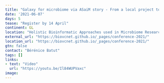 ```yaml
---
title: "Galaxy for microbiome via ASaiM story - From a local project to a global effort to support microbiome data analysis"
date: '2021-06-07'
days: 5
tease: "Register by 14 April"
continent: GL
location: "Holistic Bioinformatic Approaches used in Microbiome Research, Online, Global"
external_url: "https://biovcnet.github.io/_pages/conference-2021/"
location_url: "https://biovcnet.github.io/_pages/conference-2021/"
gtn: false
contact: "Bérénice Batut"
tags: []
links:
- text: "Video"
  url: "https://youtu.be/Il84WUPVaxc"
image: 
---
```


